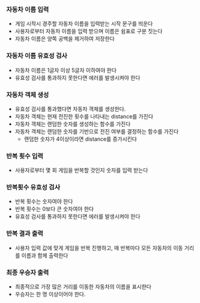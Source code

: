 ### 자동차 이름 입력

- 게임 시작시 경주할 자동차 이름을 입력받는 시작 문구를 띄운다
- 사용자로부터 자동차 이름을 입력 받으며 이름은 쉼표로 구분 짓는다
- 자동차 이름은 양쪽 공백을 제거하여 저장한다

### 자동차 이름 유효성 검사

- 자동차 이름은 1글자 이상 5글자 이하여야 한다
- 유효성 검사를 통과하지 못한다면 에러를 발생시켜야 한다

### 자동차 객체 생성

- 유효성 검사를 통과했다면 자동차 객체를 생성한다.
- 자동차 객체는 현재 전진한 횟수를 나타내는 distance를 가진다
- 자동차 객체는 랜덤한 숫자를 생성하는 함수를 가진다
- 자동차 객체는 랜덤한 숫자를 기반으로 전진 여부를 결정하는 함수를 가진다
  - 랜덤한 숫자가 4이상이라면 distance를 증가시킨다

### 반복 횟수 입력

- 사용자로부터 몇 회 게임을 반복할 것인지 숫자를 입력 받는다

### 반복횟수 유효성 검사

- 반복 횟수는 숫자여야 한다
- 반복 횟수는 0보다 큰 숫자여야 한다
- 유효성 검사를 통과하지 못한다면 에러를 발생시켜야 한다

### 반복 결과 출력

- 사용자 입력 값에 맞게 게임을 반복 진행하고, 매 반복마다 모든 자동차의 이동 거리를 이름과 함께 출력한다

### 최종 우승자 출력

- 최종적으로 가장 많은 거리를 이동한 자동차의 이름을 표시한다
- 우승자는 한 명 이상이어야 한다.
